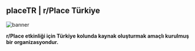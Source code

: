 
## placeTR | r/Place Türkiye
<img  alt="banner" src="https://github.com/placeTR/.github/assets/93868975/2759814c-9565-49af-b020-2b9b88459938">

**r/Place etkinliği için Türkiye kolunda kaynak oluşturmak amaçlı kurulmuş bir organizasyondur.**  

